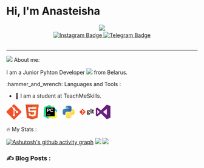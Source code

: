 # Hi, I'm Anasteisha


<div id="header" align="center">
  <img src="https://media.giphy.com/media/jNA4Bof4CGbwNOlRP9/giphy.gif" width="480"/>
</div>
<div id="badges" align="center">
  <a href="https://www.instagram.com/a.sundik/?igshid=NTdlMDg3MTY%3D">
    <img src="https://img.shields.io/badge/Instagram-red?style=for-the-badge&logo=Instagram&logoColor=black" alt="Instagram Badge"/>
  </a>
  <a href="https://tlgg.ru/@nastasandalova">
    <img src="https://img.shields.io/badge/Telegram-blue?style=for-the-badge&logo=Telegram&logoColor=black" alt="Telegram Badge"/>
  </a>
</div>


<div  align="center">
  <img src="https://komarev.com/ghpvc/?username=Shundik&style=flat-square&color=blue" alt=""/>
</dif> 

---
<div align="left">
  <img src="https://media.giphy.com/media/77T0KoLNfI9kXYWoAK/giphy.gif" width="50"/> About me:
  
  I am a Junior Pyhton Developer <img src="https://media.giphy.com/media/WUlplcMpOCEmTGBtBW/giphy.gif" width="30"> from Belarus.
</div>
<div align="left">
  :hammer_and_wrench: Languages and Tools :
  
  
</div>
<div align="left">
  
  - :seedling: I am a student at TeachMeSkills.
  
</dif>


<div>
  <img src="https://github.com/devicons/devicon/blob/master/icons/git/git-original.svg" title="GIT" alt="GIT" width="40" height="40"/>&nbsp;
  <img src="https://github.com/devicons/devicon/blob/master/icons/html5/html5-original.svg" title="HTML" alt="HTML" width="40" height="40"/>&nbsp;
  <img src="https://github.com/devicons/devicon/blob/master/icons/pycharm/pycharm-original.svg" title="pycharm" alt="pycharm" width="40" height="40"/>&nbsp;
  <img src="https://github.com/devicons/devicon/blob/master/icons/python/python-original.svg" title="python " alt="python" width="40" height="40"/>&nbsp;
  <img src="https://github.com/devicons/devicon/blob/master/icons/git/git-original-wordmark.svg" title="Git" **alt="Git" width="40" height="40"/>
  <img src="https://github.com/devicons/devicon/blob/master/icons/visualstudio/visualstudio-plain.svg" title="visualstudio " alt="visualstudio" width="40" height="40"/>&nbsp;
</div>



:fire: My Stats :



[![Ashutosh's github activity graph](https://github-readme-activity-graph.cyclic.app/graph?username=Shundik&theme=xcode)](https://github.com/ashutosh00710/github-readme-activity-graph)
![](https://github-profile-summary-cards.vercel.app/api/cards/stats?username=Shundik&theme=tokyonight)
![](https://github-profile-summary-cards.vercel.app/api/cards/most-commit-language?username=Shundik&theme=tokyonight)

### :writing_hand: Blog Posts :
<!-- BLOG-POST-LIST:START -->

<!-- BLOG-POST-LIST:END -->
